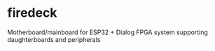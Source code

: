 # firedeck
Motherboard/mainboard for ESP32 + Dialog FPGA system supporting daughterboards and peripherals
